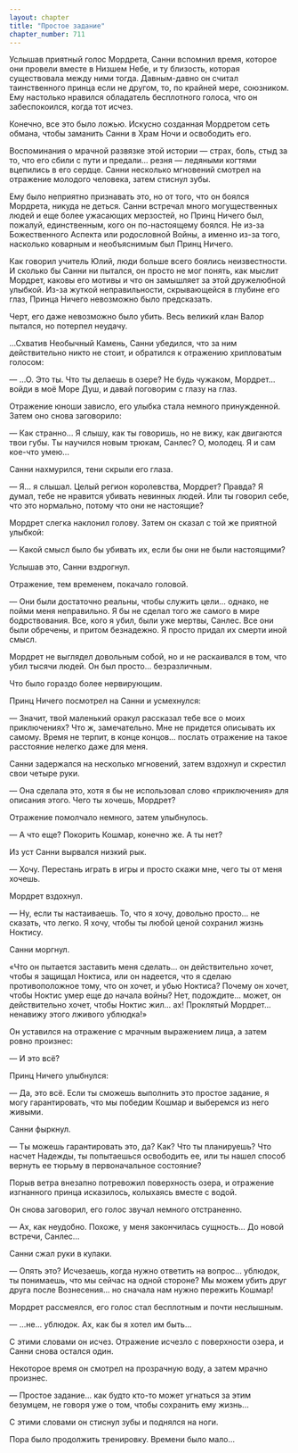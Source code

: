 ```yaml
---
layout: chapter
title: "Простое задание"
chapter_number: 711
---
```


Услышав приятный голос Мордрета, Санни вспомнил время, которое они провели вместе в Низшем Небе, и ту близость, которая существовала между ними тогда. Давным-давно он считал таинственного принца если не другом, то, по крайней мере, союзником. Ему настолько нравился обладатель бесплотного голоса, что он забеспокоился, когда тот исчез.

Конечно, все это было ложью. Искусно созданная Мордретом сеть обмана, чтобы заманить Санни в Храм Ночи и освободить его.

Воспоминания о мрачной развязке этой истории — страх, боль, стыд за то, что его сбили с пути и предали... резня — ледяными когтями вцепились в его сердце. Санни несколько мгновений смотрел на отражение молодого человека, затем стиснул зубы.

Ему было неприятно признавать это, но от того, что он боялся Мордрета, никуда не деться. Санни встречал много могущественных людей и еще более ужасающих мерзостей, но Принц Ничего был, пожалуй, единственным, кого он по-настоящему боялся. Не из-за Божественного Аспекта или родословной Войны, а именно из-за того, насколько коварным и необъяснимым был Принц Ничего.

Как говорил учитель Юлий, люди больше всего боялись неизвестности. И сколько бы Санни ни пытался, он просто не мог понять, как мыслит Мордрет, каковы его мотивы и что он замышляет за этой дружелюбной улыбкой. Из-за жуткой неправильности, скрывающейся в глубине его глаз, Принца Ничего невозможно было предсказать.

Черт, его даже невозможно было убить. Весь великий клан Валор пытался, но потерпел неудачу.

...Схватив Необычный Камень, Санни убедился, что за ним действительно никто не стоит, и обратился к отражению хрипловатым голосом:

— ...О. Это ты. Что ты делаешь в озере? Не будь чужаком, Мордрет... войди в моё Море Душ, и давай поговорим с глазу на глаз.

Отражение юноши зависло, его улыбка стала немного принужденной. Затем оно снова заговорило:

— Как странно... Я слышу, как ты говоришь, но не вижу, как двигаются твои губы. Ты научился новым трюкам, Санлес? О, молодец. Я и сам кое-что умею...

Санни нахмурился, тени скрыли его глаза.

— Я... я слышал. Целый регион королевства, Мордрет? Правда? Я думал, тебе не нравится убивать невинных людей. Или ты говорил себе, что это нормально, потому что они не настоящие?

Мордрет слегка наклонил голову. Затем он сказал с той же приятной улыбкой:

— Какой смысл было бы убивать их, если бы они не были настоящими?

Услышав это, Санни вздрогнул.

Отражение, тем временем, покачало головой.

— Они были достаточно реальны, чтобы служить цели... однако, не пойми меня неправильно. Я бы не сделал того же самого в мире бодрствования. Все, кого я убил, были уже мертвы, Санлес. Все они были обречены, и притом безнадежно. Я просто придал их смерти иной смысл.

Мордрет не выглядел довольным собой, но и не раскаивался в том, что убил тысячи людей. Он был просто... безразличным.

Что было гораздо более нервирующим.

Принц Ничего посмотрел на Санни и усмехнулся:

— Значит, твой маленький оракул рассказал тебе все о моих приключениях? Что ж, замечательно. Мне не придется описывать их самому. Время не терпит, в конце концов... послать отражение на такое расстояние нелегко даже для меня.

Санни задержался на несколько мгновений, затем вздохнул и скрестил свои четыре руки.

— Она сделала это, хотя я бы не использовал слово «приключения» для описания этого. Чего ты хочешь, Мордрет?

Отражение помолчало немного, затем улыбнулось.

— А что еще? Покорить Кошмар, конечно же. А ты нет?

Из уст Санни вырвался низкий рык.

— Хочу. Перестань играть в игры и просто скажи мне, чего ты от меня хочешь.

Мордрет вздохнул.

— Ну, если ты настаиваешь. То, что я хочу, довольно просто... не сказать, что легко. Я хочу, чтобы ты любой ценой сохранил жизнь Ноктису.

Санни моргнул.

«Что он пытается заставить меня сделать... он действительно хочет, чтобы я защищал Ноктиса, или он надеется, что я сделаю противоположное тому, что он хочет, и убью Ноктиса? Почему он хочет, чтобы Ноктис умер еще до начала войны? Нет, подождите... может, он действительно хочет, чтобы Ноктис жил... ах! Проклятый Мордрет... ненавижу этого лживого ублюдка!»

Он уставился на отражение с мрачным выражением лица, а затем ровно произнес:

— И это всё?

Принц Ничего улыбнулся:

— Да, это всё. Если ты сможешь выполнить это простое задание, я могу гарантировать, что мы победим Кошмар и выберемся из него живыми.

Санни фыркнул.

— Ты можешь гарантировать это, да? Как? Что ты планируешь? Что насчет Надежды, ты попытаешься освободить ее, или ты нашел способ вернуть ее тюрьму в первоначальное состояние?

Порыв ветра внезапно потревожил поверхность озера, и отражение изгнанного принца исказилось, колыхаясь вместе с водой.

Он снова заговорил, его голос звучал немного отстраненно.

— Ах, как неудобно. Похоже, у меня закончилась сущность... До новой встречи, Санлес...

Санни сжал руки в кулаки.

— Опять это? Исчезаешь, когда нужно ответить на вопрос... ублюдок, ты понимаешь, что мы сейчас на одной стороне? Мы можем убить друг друга после Вознесения... но сначала нам нужно пережить Кошмар!

Мордрет рассмеялся, его голос стал бесплотным и почти неслышным.

— ...не... ублюдок. Ах, как бы я хотел им быть...

С этими словами он исчез. Отражение исчезло с поверхности озера, и Санни снова остался один.

Некоторое время он смотрел на прозрачную воду, а затем мрачно произнес.

— Простое задание... как будто кто-то может угнаться за этим безумцем, не говоря уже о том, чтобы сохранить ему жизнь...

С этими словами он стиснул зубы и поднялся на ноги.

Пора было продолжить тренировку. Времени было мало...